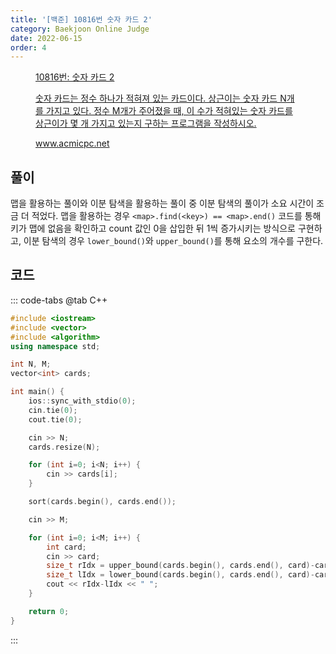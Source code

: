 ```yaml
---
title: '[백준] 10816번 숫자 카드 2'
category: Baekjoon Online Judge
date: 2022-06-15
order: 4
---
```


<figure class="opengraph"><a href="https://www.acmicpc.net/problem/10816" data-source-url="https://www.acmicpc.net/problem/10816">
<div class="og-image" style="background-image: url('https://drive.google.com/uc?export=view&id=1nCax5mgwtYA82T46I_ntU1afsBBNkrLr');"></div>
<div class="og-text">
<p class="og-title">10816번: 숫자 카드 2</p>
<p class="og-desc">숫자 카드는 정수 하나가 적혀져 있는 카드이다. 상근이는 숫자 카드 N개를 가지고 있다. 정수 M개가 주어졌을 때, 이 수가 적혀있는 숫자 카드를 상근이가 몇 개 가지고 있는지 구하는 프로그램을 작성하시오.</p>
<p class="og-host">www.acmicpc.net</p></div></a></figure>

## 풀이
맵을 활용하는 풀이와 이분 탐색을 활용하는 풀이 중 이분 탐색의 풀이가 소요 시간이 조금 더 적었다. 맵을 활용하는 경우 `<map>.find(<key>) == <map>.end()` 코드를 통해 키가 맵에 없음을 확인하고 count 값인 0을 삽입한 뒤 1씩 증가시키는 방식으로 구현하고, 이분 탐색의 경우 `lower_bound()`와 `upper_bound()`를 통해 요소의 개수를 구한다.

## 코드
::: code-tabs
@tab C++
```cpp
#include <iostream>
#include <vector>
#include <algorithm>
using namespace std;

int N, M;
vector<int> cards;

int main() {
    ios::sync_with_stdio(0);
    cin.tie(0);
    cout.tie(0);

    cin >> N;
    cards.resize(N);

    for (int i=0; i<N; i++) {
        cin >> cards[i];
    }

    sort(cards.begin(), cards.end());

    cin >> M;

    for (int i=0; i<M; i++) {
        int card;
        cin >> card;
        size_t rIdx = upper_bound(cards.begin(), cards.end(), card)-cards.begin();
        size_t lIdx = lower_bound(cards.begin(), cards.end(), card)-cards.begin();
        cout << rIdx-lIdx << " ";
    }

    return 0;
}
```
:::
